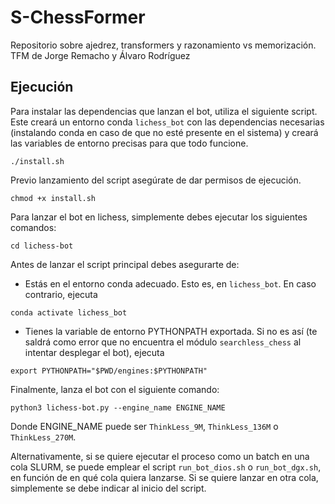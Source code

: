 # S-ChessFormer
Repositorio sobre ajedrez, transformers y razonamiento vs memorización. TFM de Jorge Remacho y Álvaro Rodríguez

## Ejecución

Para instalar las dependencias que lanzan el bot, utiliza el siguiente script. Este creará un entorno conda `lichess_bot` con las dependencias necesarias (instalando conda en caso de que no esté presente en el sistema) y creará las variables de entorno precisas para que todo funcione.

```
./install.sh
```

Previo lanzamiento del script asegúrate de dar permisos de ejecución.

```
chmod +x install.sh
```


Para lanzar el bot en lichess, simplemente debes ejecutar los siguientes comandos:

```
cd lichess-bot
```

Antes de lanzar el script principal debes asegurarte de:

- Estás en el entorno conda adecuado. Esto es, en `lichess_bot`. En caso contrario, ejecuta
```
conda activate lichess_bot
```

- Tienes la variable de entorno PYTHONPATH exportada. Si no es así (te saldrá como error que no encuentra el módulo `searchless_chess` al intentar desplegar el bot), ejecuta

```
export PYTHONPATH="$PWD/engines:$PYTHONPATH"
```

Finalmente, lanza el bot con el siguiente comando:

```
python3 lichess-bot.py --engine_name ENGINE_NAME
```
Donde ENGINE\_NAME puede ser `ThinkLess_9M`, `ThinkLess_136M` o `ThinkLess_270M`.

Alternativamente, si se quiere ejecutar el proceso como un batch en una cola SLURM, se puede emplear el script `run_bot_dios.sh` o `run_bot_dgx.sh`, en función de en qué cola quiera lanzarse. Si se quiere lanzar en otra cola, simplemente se debe indicar al inicio del script.
